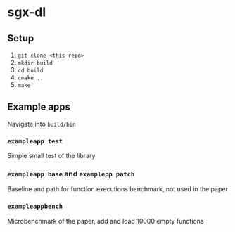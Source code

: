 # sgx-dl

## Setup

1. `git clone <this-repo>`
3. `mkdir build`
4. `cd build`
5. `cmake ..`
6. `make`


## Example apps

Navigate into `build/bin`

### `exampleapp test`

Simple small test of the library

### `exampleapp base` and `examplepp patch`

Baseline and path for function executions benchmark, not used in the paper

### `exampleappbench`

Microbenchmark of the paper, add and load 10000 empty functions
